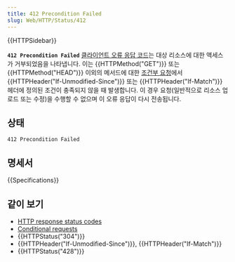 ```yaml
---
title: 412 Precondition Failed
slug: Web/HTTP/Status/412
---
```


{{HTTPSidebar}}

**`412 Precondition Failed`** [클라이언트 오류 응답 코드](/ko/docs/Web/HTTP/Status#client_error_responses)는 대상 리소스에 대한 액세스가 거부되었음을 나타냅니다. 이는 {{HTTPMethod("GET")}} 또는 {{HTTPMethod("HEAD")}} 이외의 메서드에 대한 [조건부 요청](/ko/docs/Web/HTTP/Conditional_requests)에서 {{HTTPHeader("If-Unmodified-Since")}} 또는 {{HTTPHeader("If-Match")}} 헤더에 정의된 조건이 충족되지 않을 때 발생합니다. 이 경우 요청(일반적으로 리소스 업로드 또는 수정)을 수행할 수 없으며 이 오류 응답이 다시 전송됩니다.

## 상태

```http
412 Precondition Failed
```

## 명세서

{{Specifications}}

## 같이 보기

- [HTTP response status codes](/ko/docs/Web/HTTP/Status)
- [Conditional requests](/ko/docs/Web/HTTP/Conditional_requests)
- {{HTTPStatus("304")}}
- {{HTTPHeader("If-Unmodified-Since")}}, {{HTTPHeader("If-Match")}}
- {{HTTPStatus("428")}}
